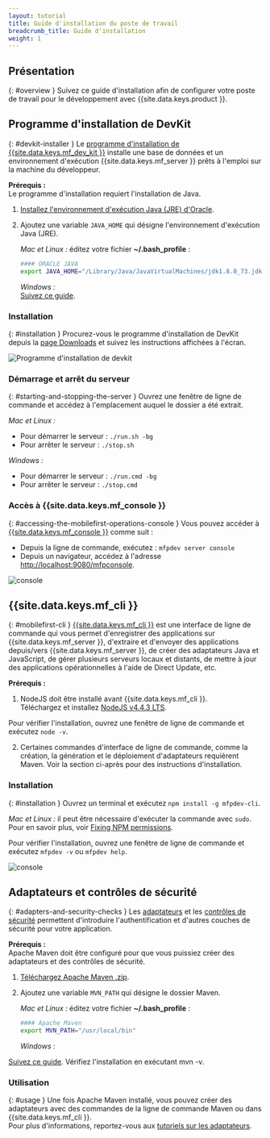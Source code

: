 ```yaml
---
layout: tutorial
title: Guide d'installation du poste de travail
breadcrumb_title: Guide d'installation
weight: 1
---
```

<!-- NLS_CHARSET=UTF-8 -->
## Présentation
{: #overview }
Suivez ce guide d'installation afin de configurer votre poste de travail pour le
développement avec {{site.data.keys.product }}.

## Programme d'installation de DevKit 
{: #devkit-installer }
Le
[programme
d'installation de {{site.data.keys.mf_dev_kit }}]({{site.baseurl}}/tutorials/en/foundation/8.0/installation-configuration/development/mobilefirst) installe une base de
données et un environnement d'exécution {{site.data.keys.mf_server }} prêts à
l'emploi sur la machine du développeur.
  

**Prérequis :**  
Le programme d'installation requiert l'installation de Java. 

1. [Installez
l'environnement d'exécution Java (JRE) d'Oracle](http://www.oracle.com/technetwork/java/javase/downloads/jre8-downloads-2133155.html).
    
2. Ajoutez une variable `JAVA_HOME` qui désigne
l'environnement d'exécution Java (JRE). 

    *Mac et Linux :* éditez votre fichier
**~/.bash_profile** :
    
    ```bash
    #### ORACLE JAVA
    export JAVA_HOME="/Library/Java/JavaVirtualMachines/jdk1.8.0_73.jdk/Contents/Home"
    ```
    
    *Windows :*  
    [Suivez
ce guide](https://confluence.atlassian.com/doc/setting-the-java_home-variable-in-windows-8895.html).

### Installation
{: #installation }
Procurez-vous le programme d'installation de DevKit depuis la
[page Downloads]({{site.baseurl}}/downloads/) et suivez les
instructions affichées à l'écran. 

![Programme d'installation de devkit](devkit-installer.png)

### Démarrage et arrêt du serveur 
{: #starting-and-stopping-the-server }
Ouvrez une fenêtre de ligne de commande et accédez à l'emplacement auquel le dossier
a été extrait.


*Mac et Linux :*  

* Pour démarrer le serveur : `./run.sh -bg`
* Pour arrêter le serveur : `./stop.sh`

*Windows :*  

* Pour démarrer le serveur : `./run.cmd -bg`
* Pour arrêter le serveur : `./stop.cmd`

### Accès à {{site.data.keys.mf_console }}
{: #accessing-the-mobilefirst-operations-console }
Vous pouvez accéder à
[{{site.data.keys.mf_console }}]({{site.baseurl}}/tutorials/en/foundation/8.0/product-overview/components/console/)
comme suit : 

* Depuis la ligne de commande, exécutez : `mfpdev server
console`
* Depuis un navigateur, accédez à l'adresse
[http://localhost:9080/mfpconsole](http://localhost:9080/mfpconsole). 

![console]({{site.baseurl}}/tutorials/en/foundation/8.0/product-overview/components/console/dashboard.png)

## {{site.data.keys.mf_cli }}
{: #mobilefirst-cli }
[{{site.data.keys.mf_cli }}]({{site.baseurl}}/tutorials/en/foundation/8.0/application-development/using-mobilefirst-cli-to-manage-mobilefirst-artifacts)
est une interface de ligne de commande qui vous permet d'enregistrer des applications sur
{{site.data.keys.mf_server }}, d'extraire et d'envoyer des applications
depuis/vers {{site.data.keys.mf_server }}, de créer des adaptateurs Java et
JavaScript, de gérer plusieurs serveurs locaux et distants, de mettre à jour des
applications opérationnelles à l'aide de Direct Update, etc. 

**Prérequis :**  
1. NodeJS doit être installé avant {{site.data.keys.mf_cli }}.  
Téléchargez et installez [NodeJS
v4.4.3
LTS](https://nodejs.org/en/).

 Pour vérifier l'installation, ouvrez une fenêtre de ligne de commande et exécutez `node -v`.

2. Certaines commandes d'interface de ligne de commande, comme la création, la
génération et le déploiement d'adaptateurs requièrent Maven. Voir la section ci-après
pour des instructions d'installation. 

### Installation
{: #installation }
Ouvrez un terminal et exécutez `npm install -g
mfpdev-cli`.  

*Mac et Linux :* il peut être nécessaire d'exécuter la commande avec `sudo`.  
Pour en savoir plus, voir
[Fixing NPM permissions](https://docs.npmjs.com/getting-started/fixing-npm-permissions).
    
Pour vérifier l'installation, ouvrez une fenêtre de ligne de commande et exécutez
`mfpdev -v` ou `mfpdev help`.

![console](mfpdev-cli.png)

## Adaptateurs et contrôles de sécurité 
{: #adapters-and-security-checks }
Les [adaptateurs]({{site.baseurl}}/tutorials/en/foundation/8.0/adapters)
et les
[contrôles
de sécurité]({{site.baseurl}}/tutorials/en/foundation/8.0/authentication-and-security) permettent d'introduire l'authentification et d'autres couches de
sécurité pour votre application. 

**Prérequis :**  
Apache Maven doit être configuré pour que vous puissiez créer des adaptateurs et des
contrôles de sécurité.   
    
1. [Téléchargez Apache Maven
.zip](https://maven.apache.org/download.cgi). 
2. Ajoutez une variable `MVN_PATH` qui désigne le dossier
Maven.

    
    *Mac et Linux :* éditez votre fichier
**~/.bash_profile** :
    
    ```bash
    #### Apache Maven
    export MVN_PATH="/usr/local/bin"
    ```

    *Windows :*  
    
[Suivez
ce guide](http://crunchify.com/how-to-setupinstall-maven-classpath-variable-on-windows-7/). Vérifiez l'installation en exécutant mvn -v.
### Utilisation 
{: #usage }
Une fois Apache Maven installé, vous pouvez créer des adaptateurs avec des commandes de
la ligne de commande Maven ou dans {{site.data.keys.mf_cli }}.  
Pour plus d'informations, reportez-vous aux
[tutoriels
sur les adaptateurs]({{site.baseurl}}/tutorials/en/foundation/8.0/adapters).

